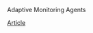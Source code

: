 Adaptive Monitoring Agents

[Article](https://dl.acm.org/doi/abs/10.1145/2207676.2207679?casa_token=-Kf5oS1CJW0AAAAA%3AT26GhB44k3T9tNWoxmF7LUYx98ApktC1_hGNfBA8HFIwWqo--ewVh7XU6hNnEALXs16Mym_bux-p)
